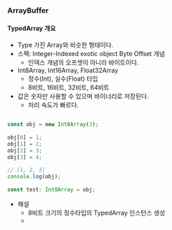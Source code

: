 ### ArrayBuffer

#### TypedArray 개요

- Type 가진 Array와 비슷한 형태이다.
- 스펙: Integer-Indexed exotic object Byte Offset 개념
	- 인덱스 개념의 오프셋이 아니라 바이트이다.
- Int8Array, Int16Array, Float32Array
	- 정수(Int), 실수(Float) 타입
	- 8비트, 16비트, 32비트, 64비트
- 값은 숫자만 사용할 수 있으며 바이너리로 저장된다.
	- 처리 속도가 빠르다.

```ts

const obj = new Int8Array(3);  
  
obj[0] = 1;  
obj[1] = 2;  
obj[2] = 3;  
obj[3] = 4;  
  
// [1, 2, 3]  
console.log(obj);  
  
const test: Int8Array = obj;

```

- 해설
	- 8비트 크기의 정수타입의 TypedArray 인스턴스 생성
	- 